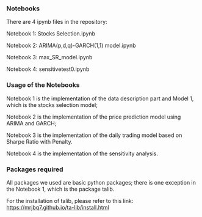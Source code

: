 ### Notebooks

There are 4 ipynb files in the repository:<br>

Notebook 1: Stocks Selection.ipynb<br>

Notebook 2: ARIMA(p,d,q)-GARCH(1,1) model.ipynb<br>

Notebook 3: max_SR_model.ipynb<br>

Notebook 4: sensitivetest0.ipynb<br>

### Usage of the Notebooks

Notebook 1 is the implementation of the data description part and Model 1, which is the stocks selection model;<br>

Notebook 2 is the implementation of the price prediction model using ARIMA and GARCH;<br>

Notebook 3 is the implementation of the daily trading model based on Sharpe Ratio with Penalty.<br>

Notebook 4 is the implementation of the sensitivity analysis.<br>

### Packages required

All packages we used are basic python packages; there is one exception in the Notebook 1, which is the package talib.<br>

For the installation of talib, please refer to this link: https://mrjbq7.github.io/ta-lib/install.html<br>
